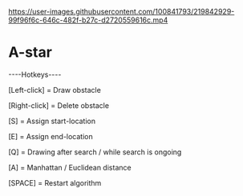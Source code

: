https://user-images.githubusercontent.com/100841793/219842929-99f96f6c-646c-482f-b27c-d2720559616c.mp4

# A-star

----Hotkeys----

[Left-click] = Draw obstacle

[Right-click] = Delete obstacle

[S] = Assign start-location

[E] = Assign end-location

[Q] = Drawing after search / while search is ongoing

[A] = Manhattan / Euclidean distance

[SPACE] = Restart algorithm

